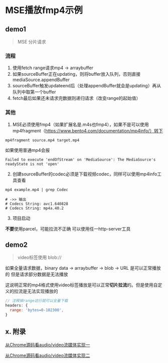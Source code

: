 # MSE播放fmp4示例

## demo1

> MSE 分片请求

### 流程
1. 使用fetch range请求mp4 -> arraybuffer
2. 如果sourceBuffer正在updating，则将buffer放入队列，否则直接mediaSource.appendBuffer
3. sourceBuffer触发updateend后（处理appendBuffer就会是updating）再从队列中取第一个buffer
4. fetch最后如果还未请求完数据则递归请求（改变range的起始值）

### 其他
1. MSE必须使用fmp4（如果扩展名是.m4s也fmp4），如果不是可以使用mp4fragment（https://www.bento4.com/documentation/mp4info/）转下

```shell
mp4fragment source.mp4 target.mp4
```

如果使用普通mp4会报

```
Failed to execute 'endOfStream' on 'MediaSource': The MediaSource's readyState is not 'open'
```

2. 创建sourceBuffer的codec必须是下载视频codec，同样可以使用mp4info工具查看

```shell
mp4 example.mp4 | grep Codec

# ->> 输出
# Codecs String: avc1.640828
# Codecs String: mp4a.40.2
```

3. 项目启动

**不要**使用parcel，可能拉流不正确
可以使用任一http-server工具


## demo2

> video标签使用 blob://

如果全量请求数据，binary data -> arraybuffer -> blob -> URL 是可以正常播放的
但是请求部分数据是无法播放

这说明正常的mp4格式使用video标签播放是可以正常**切片拉流**的。但是使用自定义的拉流是无法实现播放的

```js
// 注释掉range这行就可以全量下载
headers: {
  range: 'bytes=0-102300',
}
```

## x. 附录

[从Chrome源码看audio/video流媒体实现一](https://www.yinchengli.com/2018/07/08/chrome-media-stream/)

[从Chrome源码看audio/video流媒体实现二](https://juejin.im/post/6844903655406059533)
